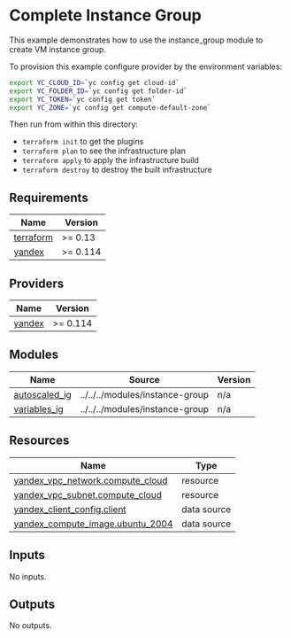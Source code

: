 # Complete Instance Group

This example demonstrates how to use the instance_group module to create VM instance group.

To provision this example configure provider by the environment variables:

```bash
export YC_CLOUD_ID=`yc config get cloud-id`
export YC_FOLDER_ID=`yc config get folder-id`
export YC_TOKEN=`yc config get token`
export YC_ZONE=`yc config get compute-default-zone`
```

Then run from within this directory:

* `terraform init` to get the plugins
* `terraform plan` to see the infrastructure plan
* `terraform apply` to apply the infrastructure build
* `terraform destroy` to destroy the built infrastructure

<!-- BEGINNING OF PRE-COMMIT-TERRAFORM DOCS HOOK -->
## Requirements

| Name | Version |
|------|---------|
| <a name="requirement_terraform"></a> [terraform](#requirement\_terraform) | >= 0.13 |
| <a name="requirement_yandex"></a> [yandex](#requirement\_yandex) | >= 0.114 |

## Providers

| Name | Version |
|------|---------|
| <a name="provider_yandex"></a> [yandex](#provider\_yandex) | >= 0.114 |

## Modules

| Name | Source | Version |
|------|--------|---------|
| <a name="module_autoscaled_ig"></a> [autoscaled\_ig](#module\_autoscaled\_ig) | ../../../modules/instance-group | n/a |
| <a name="module_variables_ig"></a> [variables\_ig](#module\_variables\_ig) | ../../../modules/instance-group | n/a |

## Resources

| Name | Type |
|------|------|
| [yandex_vpc_network.compute_cloud](https://registry.terraform.io/providers/yandex-cloud/yandex/latest/docs/resources/vpc_network) | resource |
| [yandex_vpc_subnet.compute_cloud](https://registry.terraform.io/providers/yandex-cloud/yandex/latest/docs/resources/vpc_subnet) | resource |
| [yandex_client_config.client](https://registry.terraform.io/providers/yandex-cloud/yandex/latest/docs/data-sources/client_config) | data source |
| [yandex_compute_image.ubuntu_2004](https://registry.terraform.io/providers/yandex-cloud/yandex/latest/docs/data-sources/compute_image) | data source |

## Inputs

No inputs.

## Outputs

No outputs.
<!-- END OF PRE-COMMIT-TERRAFORM DOCS HOOK -->
